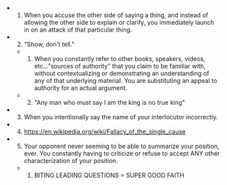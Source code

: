 - 1. When you accuse the other side of saying a thing, and instead of allowing the other side to explain or clarify, you immediately launch in on an attack of that particular thing.
- 2. "Show, don't tell."
  - 1. When you constantly refer to other books, speakers, videos, etc..."sources of authority" that you claim to be familiar with, without contextualizing or demonstrating an understanding of any of that underlying material. You are substituting an appeal to authority for an actual argument.
  - 2. "Any man who must say I am the king is no true king"
- 3. When you intentionally say the name of your interlocutor incorrectly.
- 4. https://en.wikipedia.org/wiki/Fallacy_of_the_single_cause
- 5. Your opponent never seeming to be able to summarize your position, ever. You constantly having to criticize or refuse to accept ANY other characterization of your position.
  - 1. BITING LEADING QUESTIONS = SUPER GOOD FAITH
#